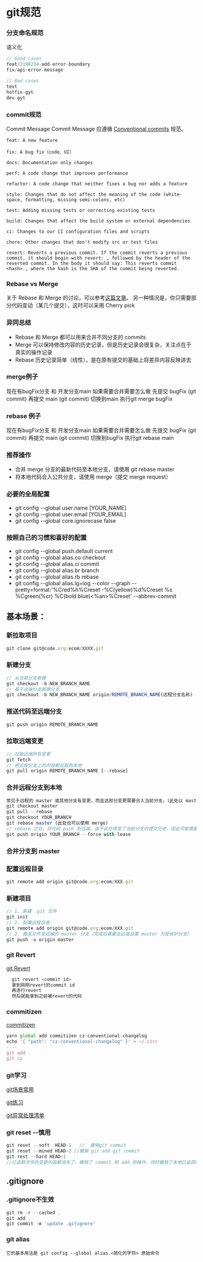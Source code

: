 # git规范

### 分支命名规范
语义化
``` js
// Good cases
feat/2198234-add-error-boundary
fix/api-error-message

// Bad cases
text
hotfix-gyt
dev-gyt
```

### commit规范

Commit Message
Commit Message 应遵循 [Conventional commits](https://www.conventionalcommits.org/en/v1.0.0/#summary) 规范。

```http request
feat: A new feature

fix: A bug fix（code、UI）

docs: Documentation only changes

perf: A code change that improves performance

refactor: A code change that neither fixes a bug nor adds a feature

style: Changes that do not affect the meaning of the code (white-space, formatting, missing semi-colons, etc)

test: Adding missing tests or correcting existing tests

build: Changes that affect the build system or external dependencies

ci: Changes to our CI configuration files and scripts

chore: Other changes that don't modify src or test files

revert: Reverts a previous commit. If the commit reverts a previous commit, it should begin with revert: , followed by the header of the reverted commit. In the body it should say: This reverts commit <hash>., where the hash is the SHA of the commit being reverted.
```

### Rebase vs Merge
关于 Rebase 和 Merge 的讨论，可以参考[这篇文章](https://git-scm.com/book/zh/v2/Git-%E5%88%86%E6%94%AF-%E5%8F%98%E5%9F%BA)。
另一种情况是，你只需要部分代码变动（某几个提交），这时可以采用 Cherry pick

### 异同总结
- Rebase 和 Merge 都可以用来合并不同分支的 commits
- Merge 可以保持修改内容的历史记录，但是历史记录会很复杂，关注点在于真实的操作记录
- Rebase 历史记录简单（线性），是在原有提交的基础上将差异内容反映进去


### merge例子
现在有bugFix分支 和 开发分支main
如果需要合并需要怎么做 
先提交 bugFix  (git commit)
再提交 main  (git commit)
切换到main 执行git merge bugFix

### rebase 例子
现在有bugFix分支 和 开发分支main
如果需要合并需要怎么做 
先提交 bugFix  (git commit)
再提交 main  (git commit)
切换到bugFix 执行git rebase main







### 推荐操作
- 合并 merge 分支的最新代码至本地分支，请使用 git rebase master
- 将本地代码合入公共分支，请使用 merge（提交 merge request）


### 必要的全局配置

- git config --global user.name [YOUR_NAME]
- git config --global user.email [YOUR_EMAIL]
- git config --global core.ignorecase false

### 按照自己的习惯和喜好的配置
- git config --global push.default current
- git config --global alias.co checkout
- git config --global alias.ci commit
- git config --global alias.br branch
- git config --global alias.rb rebase
- git config --global alias.lg=log --color --graph --pretty=format:'%Cred%h%Creset -%C(yellow)%d%Creset %s %Cgreen(%cr) %C(bold blue)<%an>%Creset' --abbrev-commit


## 基本场景：
### 新拉取项目

```ts
git clone git@code.org:ecom/XXXX.git
```
### 新建分支

```ts
// 从当前分支新建
git checkout -b NEW_BRANCH_NAME
// 基于远端分支新建分支
git checkout -b NEW_BRANCH_NAME origin/REMOTE_BRANCH_NAME(远程分支名称)
```
### 推送代码至远端分支
``` ts
git push origin REMOTE_BRANCH_NAME
```
### 拉取远端变更
``` ts
// 拉取远端所有变更
git fetch
// 把远程分支上的内容都拉取到本地
git pull origin REMOTE_BRANCH_NAME [--rebase]
```

### 合并远程分支到本地
``` ts 
常见于远程的 master 或其他分支有变更，而且这部分变更需要合入当前分支。（此处以 master 为例）
git checkout master
git pull --rebase
git checkout YOUR_BRANCH
git rebase master (此处也可以使用 merge)
// rebase 之后，将代码 push 到远端，由于此处改变了当前分支的提交历史，因此可能需要 --force-with-lease
git push origin YOUR_BRANCH --force-with-lease
```

### 合并分支到 master


### 配置远程目录
``` jsx
git remote add origin git@code.org:ecom/XXX.git
```

### 新建项目

``` jsx
// 1. 新建 .git 文件
git init
// 2. 配置远程目录
git remote add origin git@code.org:ecom/XXX.git
// 3. 推送文件至远端的 master 分支（完成后需要去远端设置 master 为受保护分支）
git push -u origin master
```

### git Revert
[git Revert](https://segmentfault.com/a/1190000012897697)

``` js
  git revert <commit id>
  拿到刚刚revert的commit id
  再进行revert
  然后就能拿到之前被revert的代码
```

### commitizen
[commitizen](https://github.com/commitizen/cz-cli#making-your-repo-commitizen-friendly)

``` js
yarn global add commitizen cz-conventional-changelog
echo '{ "path": "cz-conventional-changelog" }' > ~/.czrc
----
git add . 
git cz
```

### git学习
[git场景常用](https://github.com/k88hudson/git-flight-rules)

[git练习](https://learngitbranching.js.org/?locale=zh_CN)

[git异常处理清单](https://www.zoo.team/article/git-exception)

### git reset --慎用
``` jsx
git reset --soft  HEAD~1   //  撤销git commit 
git reset --mined HEAD~2 //撤销 git add git commit 
git rest --hard HEAD~1
//已追踪文件的变更内容都消失了，撤销了 commit 和 add 的操作，同时撤销了本地已追踪内容的修改；未追踪的内容不会被改变。从上面的效果可以看到，文件的修改都会被撤销。-hard 参数需要谨慎使用。
```
## .gitignore
### .gitignore不生效
``` js
git rm -r --cached .
git add .
git commit -m 'update .gitignore'
```

### git alias
`
它的基本用法是 git config --global alias.<简化的字符> 原始命令
`